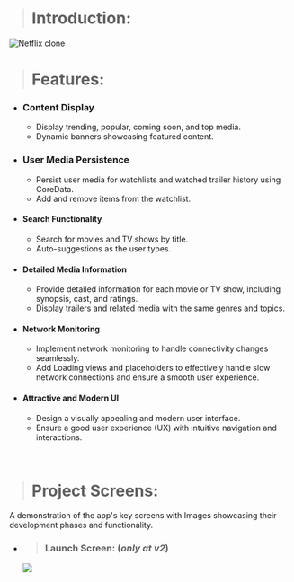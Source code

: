 
> # Introduction:

![Netflix clone](https://i.ibb.co/mbqCHW1/Introduction-Heroheader.jpg)

> # Features:
- ### Content Display
  - Display trending, popular, coming soon, and top media.
  - Dynamic banners showcasing featured content.
    
- ### User Media Persistence
  - Persist user media for watchlists and watched trailer history using CoreData.
  - Add and remove items from the watchlist.
    
- #### Search Functionality
  - Search for movies and TV shows by title.
  - Auto-suggestions as the user types.
    
- #### Detailed Media Information
  - Provide detailed information for each movie or TV show, including synopsis, cast, and ratings.
  - Display trailers and related media with the same genres and topics.
    
- #### Network Monitoring
  - Implement network monitoring to handle connectivity changes seamlessly.
  - Add Loading views and placeholders to effectively handle slow network connections and ensure a smooth user experience.
    
- #### Attractive and Modern UI
  - Design a visually appealing and modern user interface.
  - Ensure a good user experience (UX) with intuitive navigation and interactions.

<br>
  
> # Project Screens:

A demonstration of the app's key screens with Images showcasing their development phases and functionality.

- > ### Launch Screen: (*only at v2*)
  ![](https://i.ibb.co/xHNM5sJ/Project-screen-presentation.png)
  
